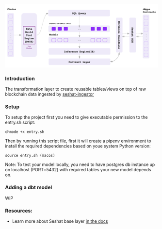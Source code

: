 
![dbt_arch](figs/main_arch.png)

### Introduction

The transformation layer to create reusable tables/views on top of raw blockchain data ingested by [seshat-ingestor](https://github.com/seankhatiri/seshat-ingestor)

### Setup

To setup the project first you need to give executable permission to the entry.sh script:

    chmode +x entry.sh

Then by running this script file, first it will create a pipenv environment to install the required dependencies based on youe system Python version:

    source entry.sh (macos)

Note: To test your model locally, you need to have postgres db instance up on localhost (PORT=5432) with required tables your new model depends on.

### Adding a dbt model

WIP


### Resources:
- Learn more about Seshat base layer [in the docs](https://docs.seshatlabs.xyz)
